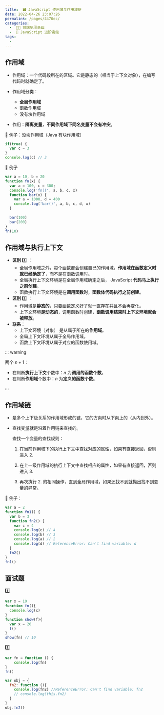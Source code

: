```yaml
---
title:  🗃 JavaScript 作用域与作用域链
date: 2022-04-26 23:07:26
permalink: /pages/4470ec/
categories:
  -  🚶🏻 前端巩固基础
  -  🏃 JavaScript 进阶高级
tags:
  - 
---
```


## 作用域

+ 作用域：一个代码段所在的区域。它是静态的（相当于上下文对象），在编写代码时就确定了。

+ 作用域分类：
  + **全局作用域**
  + 函数作用域
  + 没有块作用域
+ 作用：**隔离变量**，**不同作用域下同名变量不会有冲突**。



🌰 例子：没块作用域（Java 有块作用域）

```js
if(true) {
  var c = 3
}
console.log(c) // 3
```



🌰 例子

```js
var a = 10, b = 20
function fn(x) {
  var a = 100, c = 300;
  console.log('fn()', a, b, c, x)
  function bar(x) {
    var a = 1000, d = 400
    console.log('bar()', a, b, c, d, x)
  }
  
  bar(100)
  bar(200)
}
fn(10)
```





## 作用域与执行上下文

+ **区别** :one: ：
	+ 全局作用域之外，每个函数都会创建自己的作用域，**作用域在函数定义时就已经确定了**，而不是在函数调用时。
	+ 全局执行上下文环境是在全局作用域确定之后， JavaScript **代码马上执行之前创建**。
	+ 函数执行上下文环境是在**调用函数时**，**函数体代码执行之前创建**。
+ **区别** :two: ：
  + 作用域是**静态的**，只要函数定义好了就一直存在并且不会再变化。
  + 上下文环境**是动态的**，调用函数时创建，**函数调用结束时上下文环境就会被释放**。
+ **联系**：
  + 上下文环境（对象） 是从属于所在的**作用域**。
  + 全局上下文环境从属于全局作用域。
  + 函数上下文环境从属于对应的函数使用域。

::: warning 

两个 $n+1$：

+ 在判断**执行上下文**个数中：$n$ 为**调用的函数个数**。
+ 在判断**作用域**个数中：$n$ 为**定义的函数个数**。

:::

## 作用域链

+ 是多个上下级关系的作用域形成的链，它的方向时从下向上的（从内到外）。

+ 查找变量就是沿着作用链来查找的。

  查找一个变量的查找规则：

  1. 在当前作用域下的执行上下文中查找对应的属性，如果有直接返回，否则进入 2.

  2. 在上一级作用域的执行上下文中查找相应的属性，如果有直接返回，否则进入 3.
  3. 再次执行 2. 的相同操作，直到全局作用域，如果还找不到就抛出找不到变量的异常。

🌰 例子：

```js
var a = 2
function fn1() {
  var b = 3
  function fn2() {
    var c = 4
    console.log(c) // 4
    console.log(b) // 3
    console.log(a) // 2
    console.log(d) // ReferenceError: Can't find variable: d 
  }
  fn2()
}
fn1()
```





## 面试题

:one: 

```js
var x = 10
function fn(){
  console.log(x)
}
function show(f){
  var x = 20
  f()
}
show(fn) // 10
```



:two: 

```js
var fn = function () {
	console.log(fn)
}
fn()

var obj = {
  fn2: function (){
    console.log(fn2) //ReferenceError: Can't find variable: fn2 
    // console.log(this.fn2)
  }
}
obj.fn2()
```


